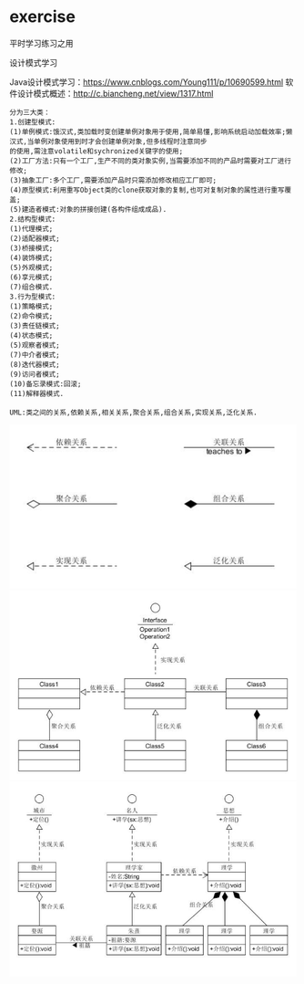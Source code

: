 # exercise
平时学习练习之用

设计模式学习

Java设计模式学习：https://www.cnblogs.com/Young111/p/10690599.html
软件设计模式概述：http://c.biancheng.net/view/1317.html

	分为三大类：
	1.创建型模式:
	(1)单例模式:饿汉式,类加载时变创建单例对象用于使用,简单易懂,影响系统启动加载效率;懒汉式,当单例对象使用到时才会创建单例对象,但多线程时注意同步
	的使用,需注意volatile和sychronized关键字的使用;
	(2)工厂方法:只有一个工厂,生产不同的类对象实例,当需要添加不同的产品时需要对工厂进行修改;
	(3)抽象工厂:多个工厂,需要添加产品时只需添加修改相应工厂即可;
	(4)原型模式:利用重写Object类的clone获取对象的复制,也可对复制对象的属性进行重写覆盖;
	(5)建造者模式:对象的拼接创建(各构件组成成品).
	2.结构型模式:
	(1)代理模式;
	(2)适配器模式;
	(3)桥接模式;
	(4)装饰模式;
	(5)外观模式;
	(6)享元模式;
	(7)组合模式.
	3.行为型模式:
	(1)策略模式;
	(2)命令模式;
	(3)责任链模式;
	(4)状态模式;
	(5)观察者模式;
	(7)中介者模式;
	(8)迭代器模式;
	(9)访问者模式;
	(10)备忘录模式:回滚;
	(11)解释器模式.

	UML:类之间的关系,依赖关系,相关关系,聚合关系,组合关系,实现关系,泛化关系.	
![](./2.jpg)	
![](./1.jpg)
![](./3.jpg)